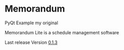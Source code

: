 # Memorandum
PyQt Example my original

Memorandum Lite is a schedule management software

Last release Version [0.1.3](https://github.com/kerlive/Memorandum/releases/tag/v0.1.4)
